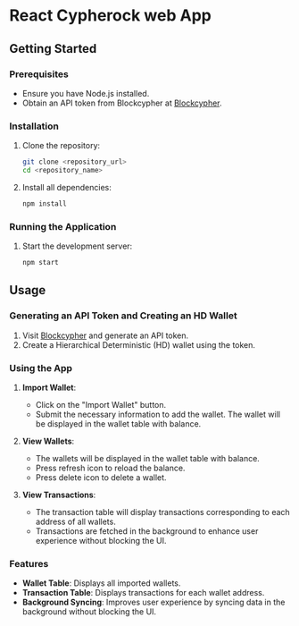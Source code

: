 # React Cypherock web App

## Getting Started

### Prerequisites

- Ensure you have Node.js installed.
- Obtain an API token from Blockcypher at [Blockcypher](https://www.blockcypher.com/).

### Installation

1. Clone the repository:
   ```bash
   git clone <repository_url>
   cd <repository_name>
   ```

2. Install all dependencies:
   ```bash
   npm install
   ```

### Running the Application

1. Start the development server:
   ```bash
   npm start
   ```

## Usage

### Generating an API Token and Creating an HD Wallet

1. Visit [Blockcypher](https://www.blockcypher.com/) and generate an API token.
2. Create a Hierarchical Deterministic (HD) wallet using the token.

### Using the App

1. **Import Wallet**:
   - Click on the "Import Wallet" button.
   - Submit the necessary information to add the wallet. The wallet will be displayed in the wallet table with balance.

2. **View Wallets**:
   - The wallets will be displayed in the wallet table with balance.
   - Press refresh icon to reload the balance.
   - Press delete icon to delete a wallet.

3. **View Transactions**:
   - The transaction table will display transactions corresponding to each address of all wallets.
   - Transactions are fetched in the background to enhance user experience without blocking the UI.

### Features

- **Wallet Table**: Displays all imported wallets.
- **Transaction Table**: Displays transactions for each wallet address.
- **Background Syncing**: Improves user experience by syncing data in the background without blocking the UI.
